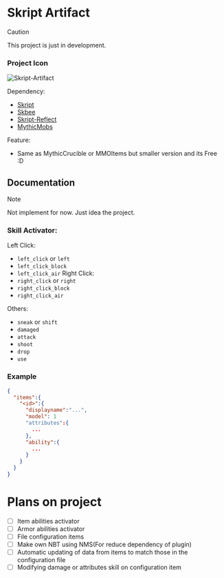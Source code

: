 # Skript Artifact

> [!CAUTION]
> This project is just in development.

### Project Icon
![Skript-Artifact](https://i.imgur.com/4HjhL4g.png)

Dependency:
- [Skript](https://github.com/SkriptLang/Skript)
- [Skbee](https://github.com/ShaneBeee/SkBee)
- [Skript-Reflect](https://github.com/SkriptLang/skript-reflect)
- [MythicMobs](https://mythiccraft.io/index.php)

Feature:
- Same as MythicCrucible or MMOItems but smaller version and its Free :D

## Documentation
> [!NOTE]
> Not implement for now. Just idea the project.

### Skill Activator:
Left Click:
- `left_click` or  `left`
- `left_click_block`
- `left_click_air`
Right Click:
- `right_click` or `right`
- `right_click_block`
- `right_click_air`

Others:
- `sneak` or `shift`
- `damaged`
- `attack`
- `shoot`
- `drop`
- `use`

### Example
```json
{
  "items":{
    "<id>":{
      "displayname":"...",
      "model": 1
      "attributes":{
        ...
      },
      "ability":{
        ...
      }
    }
  }
}
```


# Plans on project
- [ ] Item abilities activator
- [ ] Armor abilities activator
- [ ] File configuration items
- [ ] Make own NBT using NMS(For reduce dependency of plugin)
- [ ] Automatic updating of data from items to match those in the configuration file
- [ ] Modifying damage or attributes skill on configuration item